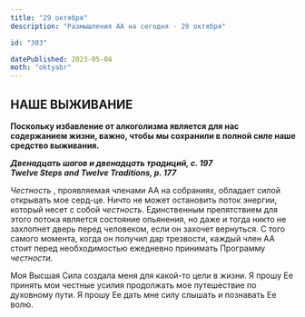 ```yaml
---
title: "29 октября"
description: "Размышления АА на сегодня - 29 октября"

id: "303"

datePublished: 2023-05-04
moth: "oktyabr"
---
```


## НАШЕ ВЫЖИВАНИЕ

**Поскольку избавление от алкоголизма является для нас содержанием жизни,
важно, чтобы мы сохранили в полной силе наше средство выживания.**

**_Двенадцать шагов и двенадцать традиций, с. 197  
Twelve Steps and Twelve Traditions, p. 177_**

_Честность_ , проявляемая членами АА на собраниях, обладает силой открывать
мое серд-це. Ничто не может остановить поток энергии, который несет с собой
_честность_. Единственным препятствием для этого потока является состояние
опьянения, но даже и тогда никто не захлопнет дверь перед человеком, если он
захочет вернуться. С того самого момента, когда он получил дар трезвости,
каждый член АА стоит перед необходимостью ежедневно принимать Программу
_честности_.

Моя Высшая Сила создала меня для какой-то цели в жизни. Я прошу Ее принять мои
честные усилия продолжать мое путешествие по духовному пути. Я прошу Ее дать
мне силу слышать и познавать Ее волю.
